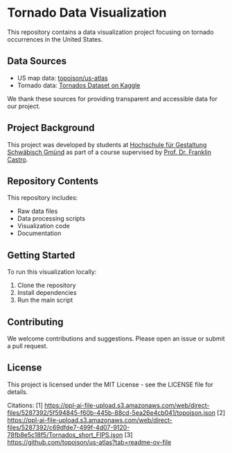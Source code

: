# Tornado Data Visualization

This repository contains a data visualization project focusing on tornado occurrences in the United States.

## Data Sources

- US map data: [topojson/us-atlas](https://github.com/topojson/us-atlas)
- Tornado data: [Tornados Dataset on Kaggle](https://www.kaggle.com/datasets/sujaykapadnis/tornados)

We thank these sources for providing transparent and accessible data for our project.

## Project Background

This project was developed by students at [Hochschule für Gestaltung Schwäbisch Gmünd](https://www.hfg-gmuend.de/) as part of a course supervised by [Prof. Dr. Franklin Castro](https://skizata.xyz/).

## Repository Contents

This repository includes:

- Raw data files
- Data processing scripts
- Visualization code
- Documentation

## Getting Started

To run this visualization locally:

1. Clone the repository
2. Install dependencies
3. Run the main script

## Contributing

We welcome contributions and suggestions. Please open an issue or submit a pull request.

## License

This project is licensed under the MIT License - see the LICENSE file for details.

Citations:
[1] https://ppl-ai-file-upload.s3.amazonaws.com/web/direct-files/5287392/5f594845-f60b-445b-88cd-5ea26e4cb041/topojson.json
[2] https://ppl-ai-file-upload.s3.amazonaws.com/web/direct-files/5287392/c69dfde7-499f-4d07-9120-78fb8e5c18f5/Tornados_short_FIPS.json
[3] https://github.com/topojson/us-atlas?tab=readme-ov-file
